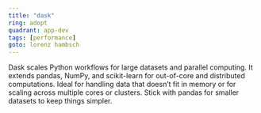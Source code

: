 ```yaml
---
title: "dask"
ring: adopt
quadrant: app-dev
tags: [performance]
goto: lorenz hambsch
---
```


Dask scales Python workflows for large datasets and parallel computing. It extends pandas, NumPy, and scikit-learn for out-of-core and distributed computations. Ideal for handling data that doesn’t fit in memory or for scaling across multiple cores or clusters. Stick with pandas for smaller datasets to keep things simpler.
